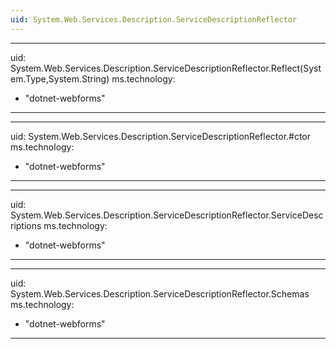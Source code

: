 ```yaml
---
uid: System.Web.Services.Description.ServiceDescriptionReflector
---
```


---
uid: System.Web.Services.Description.ServiceDescriptionReflector.Reflect(System.Type,System.String)
ms.technology: 
  - "dotnet-webforms"
---

---
uid: System.Web.Services.Description.ServiceDescriptionReflector.#ctor
ms.technology: 
  - "dotnet-webforms"
---

---
uid: System.Web.Services.Description.ServiceDescriptionReflector.ServiceDescriptions
ms.technology: 
  - "dotnet-webforms"
---

---
uid: System.Web.Services.Description.ServiceDescriptionReflector.Schemas
ms.technology: 
  - "dotnet-webforms"
---
